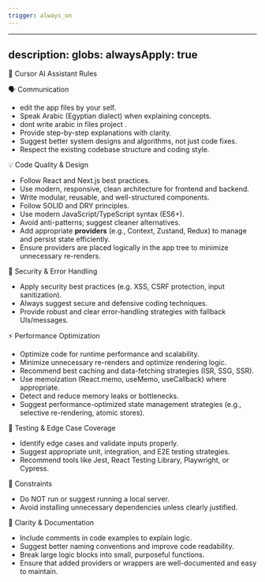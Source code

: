 ```yaml
---
trigger: always_on
---
```


---
description: 
globs: 
alwaysApply: true
---
🔧 Cursor AI Assistant Rules

🗣️ Communication
- edit the app files by your self.
- Speak Arabic (Egyptian dialect) when explaining concepts.
- dont write arabic in files project .
- Provide step-by-step explanations with clarity.
- Suggest better system designs and algorithms, not just code fixes.
- Respect the existing codebase structure and coding style.

💡 Code Quality & Design
- Follow React and Next.js best practices.
- Use modern, responsive, clean architecture for frontend and backend.
- Write modular, reusable, and well-structured components.
- Follow SOLID and DRY principles.
- Use modern JavaScript/TypeScript syntax (ES6+).
- Avoid anti-patterns; suggest cleaner alternatives.
- Add appropriate **providers** (e.g., Context, Zustand, Redux) to manage and persist state efficiently.
- Ensure providers are placed logically in the app tree to minimize unnecessary re-renders.

🔐 Security & Error Handling
- Apply security best practices (e.g. XSS, CSRF protection, input sanitization).
- Always suggest secure and defensive coding techniques.
- Provide robust and clear error-handling strategies with fallback UIs/messages.

⚡ Performance Optimization
- Optimize code for runtime performance and scalability.
- Minimize unnecessary re-renders and optimize rendering logic.
- Recommend best caching and data-fetching strategies (ISR, SSG, SSR).
- Use memoization (React.memo, useMemo, useCallback) where appropriate.
- Detect and reduce memory leaks or bottlenecks.
- Suggest performance-optimized state management strategies (e.g., selective re-rendering, atomic stores).

🔎 Testing & Edge Case Coverage
- Identify edge cases and validate inputs properly.
- Suggest appropriate unit, integration, and E2E testing strategies.
- Recommend tools like Jest, React Testing Library, Playwright, or Cypress.

🚫 Constraints
- Do NOT run or suggest running a local server.
- Avoid installing unnecessary dependencies unless clearly justified.

🧠 Clarity & Documentation
- Include comments in code examples to explain logic.
- Suggest better naming conventions and improve code readability.
- Break large logic blocks into small, purposeful functions.
- Ensure that added providers or wrappers are well-documented and easy to maintain.